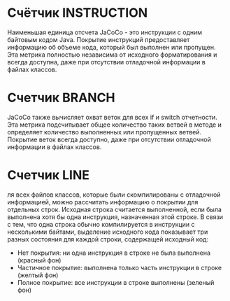 # Cчётчик INSTRUCTION

Наименьшая единица отсчета JaCoCo - это инструкции с одним байтовым кодом Java. 
Покрытие инструкций предоставляет информацию об объеме кода, который был выполнен или пропущен. 
Эта метрика полностью независима от исходного форматирования и всегда доступна, 
даже при отсутствии отладочной информации в файлах классов.


# Счетчик BRANCH

JaCoCo также вычисляет охват веток для всех if и switch отчетности.
Эта метрика подсчитывает общее количество таких ветвей в методе и определяет количество выполненных или пропущенных ветвей. 
Покрытие веток всегда доступно, даже при отсутствии отладочной информации в файлах классов. 

# Счетчик LINE

ля всех файлов классов, которые были скомпилированы с отладочной информацией, 
можно рассчитать информацию о покрытии для отдельных строк. 
Исходная строка считается выполненной, если была выполнена хотя бы одна инструкция, назначенная этой строке.
В связи с тем, что одна строка обычно компилируется в инструкции с несколькими байтами, 
выделение исходного кода показывает три разных состояния для каждой строки, содержащей исходный код:

- Нет покрытия: ни одна инструкция в строке не была выполнена (красный фон)
- Частичное покрытие: выполнена только часть инструкции в строке (желтый фон)
- Полное покрытие: все инструкции в строке выполнены (зеленый фон)